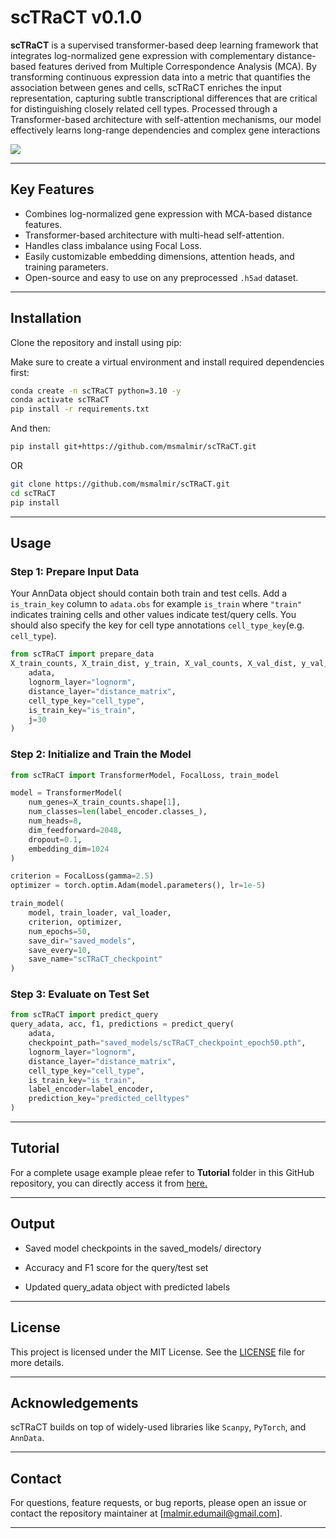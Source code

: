 # scTRaCT v0.1.0

**scTRaCT** is a supervised transformer-based deep learning framework that integrates log-normalized gene expression with complementary distance-based features derived from Multiple Correspondence Analysis (MCA). By transforming continuous expression data into a metric that quantifies the association between genes and cells, scTRaCT enriches the input representation, capturing subtle transcriptional differences that are critical for distinguishing closely related cell types. Processed through a Transformer-based architecture with self-attention mechanisms, our model effectively learns long-range dependencies and complex gene interactions

![](Images/scTRaCT_overview.png)

---

##  Key Features

-  Combines log-normalized gene expression with MCA-based distance features.
-  Transformer-based architecture with multi-head self-attention.
-  Handles class imbalance using Focal Loss.
-  Easily customizable embedding dimensions, attention heads, and training parameters.
-  Open-source and easy to use on any preprocessed `.h5ad` dataset.

---

## Installation
Clone the repository and install using pip:

Make sure to create a virtual environment and install required dependencies first:

```bash
conda create -n scTRaCT python=3.10 -y
conda activate scTRaCT
pip install -r requirements.txt
```
And then: 

```bash
pip install git+https://github.com/msmalmir/scTRaCT.git
```
OR

```bash
git clone https://github.com/msmalmir/scTRaCT.git
cd scTRaCT
pip install 
```
---

## Usage
### Step 1: Prepare Input Data
Your AnnData object should contain both train and test cells. Add a `is_train_key` column to `adata.obs` for example `is_train` where `"train"` indicates training cells and other values indicate test/query cells. You should also specify the key for cell type annotations `cell_type_key`(e.g. `cell_type`). 

```python
from scTRaCT import prepare_data
X_train_counts, X_train_dist, y_train, X_val_counts, X_val_dist, y_val, label_encoder = prepare_data(
    adata,
    lognorm_layer="lognorm",
    distance_layer="distance_matrix",
    cell_type_key="cell_type",
    is_train_key="is_train",
    j=30
)
```

### Step 2: Initialize and Train the Model
``` python
from scTRaCT import TransformerModel, FocalLoss, train_model

model = TransformerModel(
    num_genes=X_train_counts.shape[1],
    num_classes=len(label_encoder.classes_),
    num_heads=8,
    dim_feedforward=2048,
    dropout=0.1,
    embedding_dim=1024
)

criterion = FocalLoss(gamma=2.5)
optimizer = torch.optim.Adam(model.parameters(), lr=1e-5)

train_model(
    model, train_loader, val_loader,
    criterion, optimizer,
    num_epochs=50,
    save_dir="saved_models",
    save_every=10,
    save_name="scTRaCT_checkpoint"
)
```
### Step 3: Evaluate on Test Set
```python
from scTRaCT import predict_query
query_adata, acc, f1, predictions = predict_query(
    adata,
    checkpoint_path="saved_models/scTRaCT_checkpoint_epoch50.pth",
    lognorm_layer="lognorm",
    distance_layer="distance_matrix",
    cell_type_key="cell_type",
    is_train_key="is_train",
    label_encoder=label_encoder,
    prediction_key="predicted_celltypes"
)
```
---

## Tutorial
For a complete usage example pleae refer to **Tutorial** folder in this GitHub repository, you can directly access it from [here.](https://github.com/msmalmir/scTransID/tree/main/Tutorial)

---

## Output
- Saved model checkpoints in the saved_models/ directory

- Accuracy and F1 score for the query/test set

- Updated query_adata object with predicted labels

---

## License

This project is licensed under the MIT License. See the [LICENSE](https://github.com/msmalmir/scTransID/tree/main/LICENSE.txt) file for more details.

---

## Acknowledgements
scTRaCT builds on top of widely-used libraries like `Scanpy`, `PyTorch`, and `AnnData`.

---

## Contact
For questions, feature requests, or bug reports, please open an issue or contact the repository maintainer at [malmir.edumail@gmail.com].

---